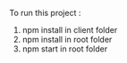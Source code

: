 To run this project :

1. npm install in client folder
2. npm install in root folder
3. npm start in root folder

